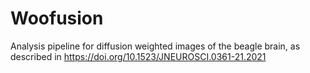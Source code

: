 # Woofusion
Analysis pipeline for diffusion weighted images of the beagle brain, as described in https://doi.org/10.1523/JNEUROSCI.0361-21.2021
